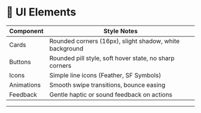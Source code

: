 # 🧩 UI Elements

| Component       | Style Notes                                           |
|-----------------|--------------------------------------------------------|
| Cards           | Rounded corners (16px), slight shadow, white background  
| Buttons         | Rounded pill style, soft hover state, no sharp corners  
| Icons           | Simple line icons (Feather, SF Symbols)  
| Animations      | Smooth swipe transitions, bounce easing  
| Feedback        | Gentle haptic or sound feedback on actions  

---
